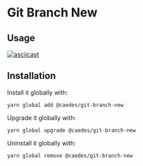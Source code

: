 # Git Branch New

## Usage

[![asciicast](https://asciinema.org/a/QznvBELcd0lLffUEuyFP1qLi7.svg)](https://asciinema.org/a/QznvBELcd0lLffUEuyFP1qLi7)

## Installation

Install it globally with:

```shell
yarn global add @caedes/git-branch-new
```

Upgrade it globally with:

```shell
yarn global upgrade @caedes/git-branch-new
```

Uninstall it globally with:

```shell
yarn global remove @caedes/git-branch-new
```
